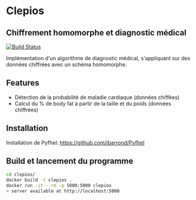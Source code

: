 # Clepios
## Chiffrement homomorphe et diagnostic médical

[![Build Status](https://travis-ci.org/joemccann/dillinger.svg?branch=master)](https://travis-ci.org/joemccann/dillinger)

Implémentation d'un algorithme de diagnostic médical, s'appliquant sur des données chiffrées avec un schéma homomorphe.

## Features

- Détection de la probabilité de maladie cardiaque (données chiffées)
- Calcul du % de body fat à partir de la taille et du poids (données chiffrées)

## Installation

Installation de Pyfhel:
https://github.com/ibarrond/Pyfhel


## Build et lancement du programme
```sh
cd clepios/
docker build -t clepios .
docker run -it --rm -p 5000:5000 clepios
> server available at http://localhost:5000
```
